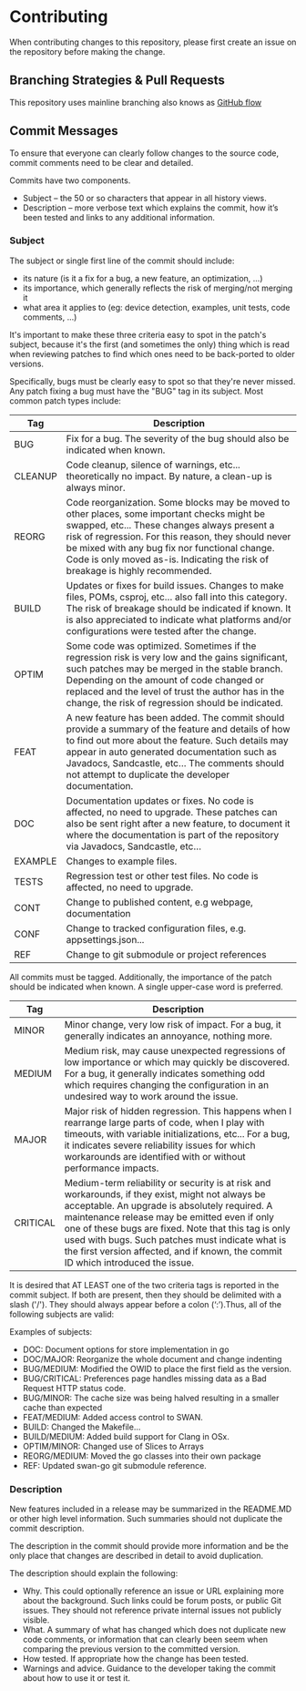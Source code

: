 # Contributing

When contributing changes to this repository, please first create an issue on 
the repository before making the change. 

## Branching Strategies & Pull Requests

This repository uses mainline branching also knows as 
[GitHub flow](https://guides.github.com/introduction/flow/)

## Commit Messages

To ensure that everyone can clearly follow changes to the source code, commit 
comments need to be clear and detailed. 

Commits have two components.

- Subject – the 50 or so characters that appear in all history views.
- Description – more verbose text which explains the commit, how it’s been 
tested and links to any additional information.

### Subject 

The subject or single first line of the commit should include:

- its nature (is it a fix for a bug, a new feature, an optimization, ...)
- its importance, which generally reflects the risk of merging/not merging it
- what area it applies to (eg: device detection, examples, unit tests, code comments, ...)

It's important to make these three criteria easy to spot in the patch's subject, 
because it's the first (and sometimes the only) thing which is read when 
reviewing patches to find which ones need to be back-ported to older versions.

Specifically, bugs must be clearly easy to spot so that they're never missed. 
Any patch fixing a bug must have the "BUG" tag in its subject. Most common patch 
types include:

|Tag|Description|
|---|---|
|BUG|Fix for a bug. The severity of the bug should also be indicated when known.|
|CLEANUP|Code cleanup, silence of warnings, etc... theoretically no impact. By nature, a clean-up is always minor.|
|REORG|Code reorganization. Some blocks may be moved to other places, some important checks might be swapped, etc... These changes always present a risk of regression. For this reason, they should never be mixed with any bug fix nor functional change. Code is only moved as-is. Indicating the risk of breakage is highly recommended.|
|BUILD|Updates or fixes for build issues. Changes to make files, POMs, csproj, etc… also fall into this category. The risk of breakage should be indicated if known. It is also appreciated to indicate what platforms and/or configurations were tested after the change.|
|OPTIM|Some code was optimized. Sometimes if the regression risk is very low and the gains significant, such patches may be merged in the stable branch. Depending on the amount of code changed or replaced and the level of trust the author has in the change, the risk of regression should be indicated.|
|FEAT|A new feature has been added. The commit should provide a summary of the feature and details of how to find out more about the feature. Such details may appear in auto generated documentation such as Javadocs, Sandcastle, etc… The comments should not attempt to duplicate the developer documentation.|
|DOC|Documentation updates or fixes. No code is affected, no need to upgrade. These patches can also be sent right after a new feature, to document it where the documentation is part of the repository via Javadocs, Sandcastle, etc…|
|EXAMPLE|Changes to example files.|
|TESTS|Regression test or other test files. No code is affected, no need to upgrade.|
|CONT|Change to published content, e.g webpage, documentation|
|CONF|Change to tracked configuration files, e.g. appsettings.json...|
|REF|Change to git submodule or project references|

All commits must be tagged. Additionally, the importance of the patch should be 
indicated when known. A single upper-case word is preferred.

|Tag|Description|
|---|---|
|MINOR|Minor change, very low risk of impact. For a bug, it generally indicates an annoyance, nothing more.|
|MEDIUM|Medium risk, may cause unexpected regressions of low importance or which may quickly be discovered. For a bug, it generally indicates something odd which requires changing the configuration in an undesired way to work around the issue.|
|MAJOR|Major risk of hidden regression. This happens when I rearrange large parts of code, when I play with timeouts, with variable initializations, etc... For a bug, it indicates severe reliability issues for which workarounds are identified with or without performance impacts.|
|CRITICAL|Medium-term reliability or security is at risk and workarounds, if they exist, might not always be acceptable. An upgrade is absolutely required. A maintenance release may be emitted even if only one of these bugs are fixed. Note that this tag is only used with bugs. Such patches must indicate what is the first version affected, and if known, the commit ID which introduced the issue.|

It is desired that AT LEAST one of the two criteria tags is reported in the 
commit subject. If both are present, then they should be delimited with a slash 
('/'). They should always appear before a colon (‘:’).Thus, all of the following 
subjects are valid:

Examples of subjects:

- DOC: Document options for store implementation in go
- DOC/MAJOR: Reorganize the whole document and change indenting
- BUG/MEDIUM: Modified the OWID to place the first field as the version.
- BUG/CRITICAL: Preferences page handles missing data as a Bad Request HTTP 
status code.
- BUG/MINOR: The cache size was being halved resulting in a smaller cache than 
expected
- FEAT/MEDIUM: Added access control to SWAN.
- BUILD: Changed the Makefile...
- BUILD/MEDIUM: Added build support for Clang in OSx.
- OPTIM/MINOR: Changed use of Slices to Arrays
- REORG/MEDIUM: Moved the go classes into their own package
- REF: Updated swan-go git submodule reference.

### Description

New features included in a release may be summarized in the README.MD or other 
high level information. Such summaries should not duplicate the commit 
description.

The description in the commit should provide more information and be the only 
place that changes are described in detail to avoid duplication.

The description should explain the following:

- Why. This could optionally reference an issue or URL explaining more about the 
background. Such links could be forum posts, or public Git issues. They should 
not reference private internal issues not publicly visible.
- What. A summary of what has changed which does not duplicate new code 
comments, or information that can clearly been seem when comparing the previous 
version to the committed version.
- How tested. If appropriate how the change has been tested.
- Warnings and advice. Guidance to the developer taking the commit about how to 
use it or test it.
